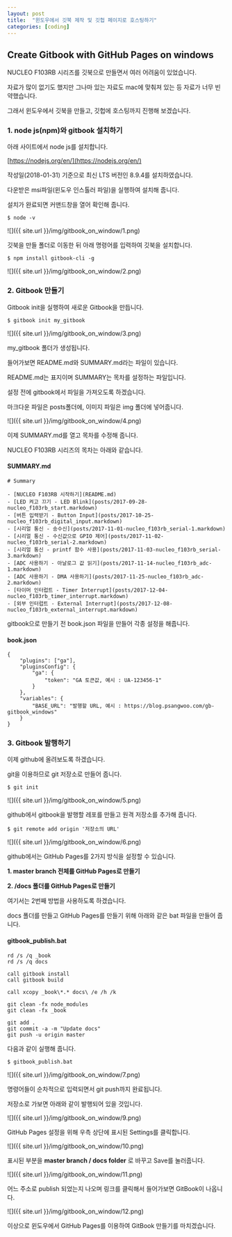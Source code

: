 ```yaml
---
layout: post
title:  "윈도우에서 깃북 제작 및 깃헙 페이지로 호스팅하기"
categories: [coding]
---
```


## Create Gitbook with GitHub Pages on windows

NUCLEO F103RB 시리즈를 깃북으로 만들면서 여러 어려움이 있었습니다.

자료가 많이 없기도 했지만 그나마 있는 자료도 mac에 맞춰져 있는 등 자료가 너무 빈약했습니다.

그래서 윈도우에서 깃북을 만들고, 깃헙에 호스팅까지 진행해 보겠습니다.

### 1. node js(npm)와 gitbook 설치하기

아래 사이트에서 node js를 설치합니다.

[https://nodejs.org/en/](https://nodejs.org/en/)

작성일(2018-01-31) 기준으로 최신 LTS 버전인 8.9.4를 설치하였습니다.

다운받은 msi파일(윈도우 인스톨러 파일)을 실행하여 설치해 줍니다.

설치가 완료되면 커맨드창을 열어 확인해 줍니다.

~~~
$ node -v
~~~

![]({{ site.url }}/img/gitbook_on_window/1.png)

깃북을 만들 폴더로 이동한 뒤 아래 명령어를 입력하여 깃북을 설치합니다.

~~~
$ npm install gitbook-cli -g
~~~

![]({{ site.url }}/img/gitbook_on_window/2.png)

### 2. Gitbook 만들기

Gitbook init을 실행하여 새로운 Gitbook을 만듭니다.

~~~
$ gitbook init my_gitbook
~~~

![]({{ site.url }}/img/gitbook_on_window/3.png)

my_gitbook 폴더가 생성됩니다.

들어가보면 README.md와 SUMMARY.md라는 파일이 있습니다.

README.md는 표지이며 SUMMARY는 목차를 설정하는 파일입니다.

설정 전에 gitbook에서 파일을 가져오도록 하겠습니다.

마크다운 파일은 posts폴더에, 이미지 파일은 img 폴더에 넣어줍니다.

![]({{ site.url }}/img/gitbook_on_window/4.png)

이제 SUMMARY.md를 열고 목차를 수정해 줍니다.

NUCLEO F103RB 시리즈의 목차는 아래와 같습니다.

#### SUMMARY.md
~~~
# Summary

- [NUCLEO F103RB 시작하기](README.md)
- [LED 켜고 끄기 - LED Blink](posts/2017-09-28-nucleo_f103rb_start.markdown)
- [버튼 입력받기 - Button Input](posts/2017-10-25-nucleo_f103rb_digital_input.markdown)
- [시리얼 통신 - 송수신](posts/2017-11-01-nucleo_f103rb_serial-1.markdown)
- [시리얼 통신 - 수신값으로 GPIO 제어](posts/2017-11-02-nucleo_f103rb_serial-2.markdown)
- [시리얼 통신 - printf 함수 사용](posts/2017-11-03-nucleo_f103rb_serial-3.markdown)
- [ADC 사용하기 - 아날로그 값 읽기](posts/2017-11-14-nucleo_f103rb_adc-1.markdown)
- [ADC 사용하기 - DMA 사용하기](posts/2017-11-25-nucleo_f103rb_adc-2.markdown)
- [타이머 인터럽트 - Timer Interrupt](posts/2017-12-04-nucleo_f103rb_timer_interrupt.markdown)
- [외부 인터럽트 - External Interrupt](posts/2017-12-08-nucleo_f103rb_external_interrupt.markdown)
~~~

gitbook으로 만들기 전 book.json 파일을 만들어 각종 설정을 해줍니다.

#### book.json
~~~
{
    "plugins": ["ga"],
    "pluginsConfig": {
        "ga": {
            "token": "GA 토큰값, 예시 : UA-123456-1"
        }
    },
    "variables": {
        "BASE_URL": "발행할 URL, 예시 : https://blog.psangwoo.com/gb-gitbook_windows"
    }
}
~~~

### 3. Gitbook 발행하기

이제 github에 올려보도록 하겠습니다.

git을 이용하므로 git 저장소로 만들어 줍니다.

~~~
$ git init
~~~

![]({{ site.url }}/img/gitbook_on_window/5.png)

github에서 gitbook을 발행할 레포를 만들고 원격 저장소를 추가해 줍니다.

~~~
$ git remote add origin '저장소의 URL'
~~~

![]({{ site.url }}/img/gitbook_on_window/6.png)

github에서는 GitHub Pages를 2가지 방식을 설정할 수 있습니다.

**1. master branch 전체를 GitHub Pages로 만들기**

**2. /docs 폴더를 GitHub Pages로 만들기**

여기서는 2번째 방법을 사용하도록 하겠습니다.

docs 폴더를 만들고 GitHub Pages를 만들기 위해 아래와 같은 bat 파일을 만들어 줍니다.

#### gitbook_publish.bat
~~~
rd /s /q _book
rd /s /q docs

call gitbook install
call gitbook build

call xcopy _book\*.* docs\ /e /h /k

git clean -fx node_modules
git clean -fx _book

git add .
git commit -a -m "Update docs"
git push -u origin master
~~~

다음과 같이 실행해 줍니다.

~~~
$ gitbook_publish.bat
~~~

![]({{ site.url }}/img/gitbook_on_window/7.png)

명령어들이 순차적으로 입력되면서 git push까지 완료됩니다.

저장소로 가보면 아래와 같이 발행되어 있을 것입니다.

![]({{ site.url }}/img/gitbook_on_window/9.png)

GitHub Pages 설정을 위해 우측 상단에 표시된 Settings를 클릭합니다.

![]({{ site.url }}/img/gitbook_on_window/10.png)

표시된 부분을 **master branch / docs folder** 로 바꾸고 Save를 눌러줍니다.

![]({{ site.url }}/img/gitbook_on_window/11.png)

어느 주소로 publish 되었는지 나오며 링크를 클릭해서 들어가보면 GitBook이 나옵니다.

![]({{ site.url }}/img/gitbook_on_window/12.png)

이상으로 윈도우에서 GitHub Pages를 이용하여 GitBook 만들기를 마치겠습니다.

